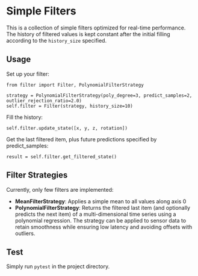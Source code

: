 # Simple Filters

This is a collection of simple filters optimized for real-time performance. The history of filtered values is kept constant after the initial filling according to the ```history_size``` specified. 

## Usage

Set up your filter: 
```
from filter import Filter, PolynomialFilterStrategy

strategy = PolynomialFilterStrategy(poly_degree=3, predict_samples=2, outlier_rejection_ratio=2.0)
self.filter = Filter(strategy, history_size=10)
```

Fill the history: 
```
self.filter.update_state([x, y, z, rotation])
```

Get the last filtered item, plus future predictions specified by predict_samples: 
```
result = self.filter.get_filtered_state()
```

## Filter Strategies

Currently, only few filters are implemented: 
* **MeanFilterStrategy**: Applies a simple mean to all values along axis 0
* **PolynomialFilterStrategy**: Returns the filtered last item (and optionally predicts the next item) of a multi-dimensional time series using a polynomial regression. The strategy can be applied to sensor data to retain smoothness while ensuring low latency and avoiding offsets with outliers. 

## Test

Simply run ```pytest``` in the project directory. 